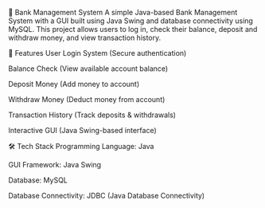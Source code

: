 🏦 Bank Management System
A simple Java-based Bank Management System with a GUI built using Java Swing and database connectivity using MySQL.
This project allows users to log in, check their balance, deposit and withdraw money, and view transaction history.

📌 Features
User Login System (Secure authentication)

Balance Check (View available account balance)

Deposit Money (Add money to account)

Withdraw Money (Deduct money from account)

Transaction History (Track deposits & withdrawals)

Interactive GUI (Java Swing-based interface)

🛠️ Tech Stack
Programming Language: Java

GUI Framework: Java Swing

Database: MySQL

Database Connectivity: JDBC (Java Database Connectivity)
